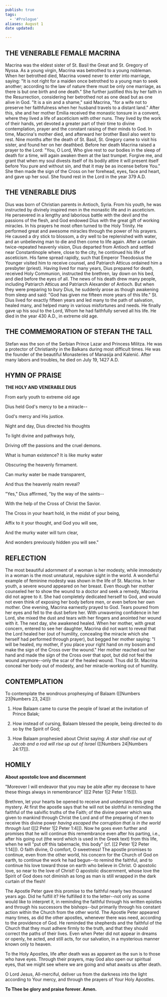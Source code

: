 ```yaml
---
publish: true
tags:
  - '#Prologue'
aliases: August 1
date updated:

---
```


## THE VENERABLE FEMALE MACRINA

Macrina was the eldest sister of St. Basil the Great and St. Gregory of Nyssa. As a young virgin, Macrina was betrothed to a young nobleman. When her betrothed died, Macrina vowed never to enter into marriage, saying: "It is not right for a maiden once betrothed to a young man to seek another; according to the law of nature there must be only one marriage, as there is but one birth and one death." She further justified this by her faith in the Resurrection, considering her betrothed not as one dead but as one alive in God. "It is a sin and a shame," said Macrina, "for a wife not to preserve her faithfulness when her husband travels to a distant land." After this, she and her mother Emilia received the monastic tonsure in a convent, where they lived a life of asceticism with other nuns. They lived by the work of their hands, yet devoted a greater part of their time to divine contemplation, prayer and the constant raising of their minds to God. In time, Macrina's mother died, and afterward her brother Basil also went to rest. Nine months after the death of St. Basil, St. Gregory came to visit his sister, and found her on her deathbed. Before her death Macrina raised a prayer to the Lord: "You, O Lord, Who give rest to our bodies in the sleep of death for a time, will again awaken them at the last trumpet. Forgive me, and grant that when my soul divests itself of its bodily attire it will present itself before You pure and without sin, and that it may be as incense before You." She then made the sign of the Cross on her forehead, eyes, face and heart, and gave up her soul. She found rest in the Lord in the year 379 A.D.

## THE VENERABLE DIUS

Dius was born of Christian parents in Antioch, Syria. From his youth, he was instructed by divinely inspired men in the monastic life and in asceticism. He persevered in a lengthy and laborious battle with the devil and the passions of the flesh, and God endowed Dius with the great gift of working miracles. In his prayers he most often turned to the Holy Trinity. He performed great and awesome miracles through the power of his prayers. He caused a dry stick to blossom, a dry well to be replenished with water, and an unbelieving man to die and then come to life again. After a certain twice-repeated heavenly vision, Dius departed from Antioch and settled near Constantinople where, close to the city, he continued his life of asceticism. His fame spread rapidly, such that Emperor Theodosius the Younger visited him to receive counsel, and Patriarch Atticus ordained him a presbyter (priest). Having lived for many years, Dius prepared for death, received Holy Communion, instructed the brethren, lay down on his bed, and died before the eyes of all. The news of his death drew many people, including Patriarch Atticus and Patriarch Alexander of Antioch. But when they were preparing to bury Dius, he suddenly arose as though awakening from sleep and said: "God has given me fifteen more years of this life." St. Dius lived for exactly fifteen years and led many to the path of salvation, healed many, and helped many in various misfortunes and needs. He finally gave up his soul to the Lord, Whom he had faithfully served all his life. He died in the year 430 A.D., in extreme old age.

## THE COMMEMORATION OF STEFAN THE TALL

Stefan was the son of the Serbian Prince Lazar and Princess Militza. He was a protector of Christianity in the Balkans during most difficult times. He was the founder of the beautiful Monasteries of Manasija and Kalenić. After many labors and troubles, he died on July 19, 1427 A.D.

## HYMN OF PRAISE

**THE HOLY AND VENERABLE DIUS**

From early youth to extreme old age

Dius held God's mercy to be a miracle--

God's mercy and His justice.

Night and day, Dius directed his thoughts

To light divine and pathways holy,

Driving off the passions and the cruel demons.

What is human existence? It is like murky water

Obscuring the heavenly firmament.

Can murky water be made transparent,

And thus the heavenly realm reveal?

"Yes," Dius affirmed, "by the way of the saints--

With the help of the Cross of Christ the Savior.

The Cross in your heart hold, in the midst of your being,

Affix to it your thought, and God you will see,

And the murky water will turn clear,

And wonders previously hidden you will see."

## REFLECTION

The most beautiful adornment of a woman is her modesty, while immodesty in a woman is the most unnatural, repulsive sight in the world. A wonderful example of feminine modesty was shown in the life of St. Macrina. In her youth, a severe wound appeared on her breast. Even though her mother counseled her to show the wound to a doctor and seek a remedy, Macrina did not agree to it. She had completely dedicated herself to God, and would not even think of exposing her body before men, or even before her own mother. One evening, Macrina earnestly prayed to God. Tears poured from her eyes and fell to the dust before her. With unwavering confidence in her Lord, she mixed the dust and tears with her fingers and anointed her wound with it. The next day, she awakened healed. When her mother, with great concern, entered to see her daughter, Macrina did not want to reveal that the Lord healed her (out of humility, concealing the miracle which she herself had performed through prayer), but begged her mother saying: "I will be healed, my mother, if you place your right hand on my bosom and make the sign of the Cross over the wound." Her mother reached out her hand and made the sign of the Cross over that spot, but did not feel the wound anymore--only the scar of the healed wound. Thus did St. Macrina conceal her body out of modesty, and her miracle-working out of humility.

## CONTEMPLATION

To contemplate the wondrous prophesying of Balaam ([[Numbers 23|Numbers 23, 24]]):

1.  How Balaam came to curse the people of Israel at the invitation of Prince Balak;

1.  How instead of cursing, Balaam blessed the people, being directed to do so by the Spirit of God;

1.  How Balaam prophesied about Christ saying: _A star shall rise out of Jacob and a rod will rise up out of Israel_ ([[Numbers 24|Numbers 24:17]]).

## HOMILY

**About apostolic love and discernment**

"Moreover I will endeavor that you may be able after my decease to have these things always in remembrance" ([[2 Peter 1|2 Peter 1:15]]).

Brethren, let your hearts be opened to receive and understand this great mystery. At first the apostle says that he will not be slothful in reminding the faithful of the salvific truths of the Faith; of the divine power which was given to mankind through Christ the Lord and of the preparing of men to receive this divine power _having escaped the corruption that is in the world through lust_ ([[2 Peter 1|2 Peter 1:4]]). Now he goes even further and promises that he will continue this remembrance even after his parting, i.e., after his going out (the word which is used in the Greek text) from this life, when he will "put off this tabernacle, this body" (cf. [[2 Peter 1|2 Peter 1:14]]). O faith divine, O comfort, O sweetness! The apostle promises to continue, even from the other world, his concern for the Church of God on earth, to continue the work he had begun--to remind the faithful, and to continue his love toward those on earth who believe in Christ. O apostolic love, so near to the love of Christ! O apostolic discernment, whose love the Spirit of God does not diminish as long as man is still wrapped in the dark curtain of the flesh!

The Apostle Peter gave this promise to the faithful nearly two thousand years ago. Did he fulfill it? He fulfilled it to the letter--not only as some would like to interpret it, in reminding the faithful through his written epistles and through his successors the bishops--but primarily through his constant action within the Church from the other world. The Apostle Peter appeared many times, as did the other apostles, whenever there was need, according to the providence of God. He reminded the shepherds and the faithful of the Church that they must adhere firmly to the truth, and that they should correct the paths of their lives. Even when Peter did not appear in dreams or openly, he acted, and still acts, for our salvation, in a mysterious manner known only to heaven.

To the Holy Apostles, life after death was as apparent as the sun is to those who have eyes. Through their prayers, may God also open our spiritual eyes, that we might see where we are going and what awaits us after death.

O Lord Jesus, All-merciful, deliver us from the darkness into the light according to Your mercy, and through the prayers of Your Holy Apostles.

**To Thee be glory and praise forever. Amen.**
